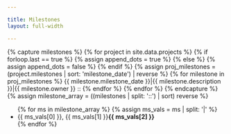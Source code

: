 ```yaml
---

title: Milestones
layout: full-width

---
```

{% capture milestones %}
{% for project in site.data.projects %}
    {% if forloop.last == true %}
    {% assign append_dots = true %}
    {% else %}
    {% assign append_dots = false %}
    {% endif %}
    {% assign proj_milestones = (project.milestones | sort: 'milestone_date') | reverse %}
    {% for milestone in proj_milestones  %}
      {{ milestone.milestone_date }}|{{ milestone.description }}|{{ milestone.owner }}
      ::
    {% endfor %}
{% endfor %}
{% endcapture %}
{% assign milestone_array = ((milestones | split: '::') | sort) reverse %}
<ul>
{% for ms in milestone_array %}
   {% assign ms_vals = ms | split: '|' %}
   <li>{{ ms_vals[0] }}, {{ ms_vals[1] }}<strong>{{ ms_vals[2] }}</strong></li>
{% endfor %}
</ul>
